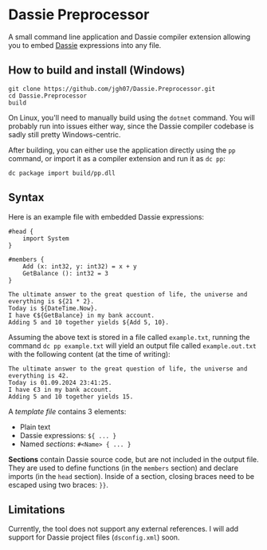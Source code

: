 # Dassie Preprocessor

A small command line application and Dassie compiler extension allowing you to embed [Dassie](https://github.com/loschsoftware/dc) expressions into any file.

## How to build and install (Windows)
````
git clone https://github.com/jgh07/Dassie.Preprocessor.git
cd Dassie.Preprocessor
build
````
On Linux, you'll need to manually build using the ``dotnet`` command. You will probably run into issues either way, since the Dassie compiler codebase is sadly still pretty Windows-centric.

After building, you can either use the application directly using the ``pp`` command, or import it as a compiler extension and run it as ``dc pp``:
````
dc package import build/pp.dll
````
## Syntax
Here is an example file with embedded Dassie expressions:
````
#head {
    import System
}

#members {
    Add (x: int32, y: int32) = x + y
    GetBalance (): int32 = 3
}

The ultimate answer to the great question of life, the universe and everything is ${21 * 2}.
Today is ${DateTime.Now}.
I have €${GetBalance} in my bank account.
Adding 5 and 10 together yields ${Add 5, 10}.
````
Assuming the above text is stored in a file called ``example.txt``, running the command ``dc pp example.txt`` will yield an output file called ``example.out.txt`` with the following content (at the time of writing):
````
The ultimate answer to the great question of life, the universe and everything is 42.
Today is 01.09.2024 23:41:25.
I have €3 in my bank account.
Adding 5 and 10 together yields 15.
````

A *template file* contains 3 elements:
- Plain text
- Dassie expressions: ``${ ... }``
- Named *sections*: ``#<Name> { ... }``

**Sections** contain Dassie source code, but are not included in the output file. They are used to define functions (in the ``members`` section) and declare imports (in the ``head`` section). Inside of a section, closing braces need to be escaped using two braces: ``}}``.

## Limitations
Currently, the tool does not support any external references. I will add support for Dassie project files (``dsconfig.xml``) soon.
